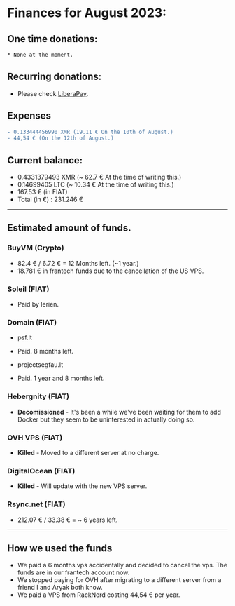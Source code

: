 # Finances for August 2023:

## One time donations:

```diff
* None at the moment.
```

## Recurring donations:

- Please check [LiberaPay](https://liberapay.com/ProjectSegfault).

## Expenses

```diff
- 0.133444456990 XMR (19.11 € On the 10th of August.)
- 44,54 € (On the 12th of August.)
```

## Current balance:

- 0.4331379493 XMR (~ 62.7 € At the time of writing this.)
- 0.14699405 LTC (~ 10.34 € At the time of writing this.)
- 167.53 € (in FIAT)
- Total (in €) : 231.246 €

---

## Estimated amount of funds.

### BuyVM (Crypto)

- 82.4 € / 6.72 € = 12 Months left. (~1 year.)
- 18.781 € in frantech funds due to the cancellation of the US VPS.

### Soleil (FIAT)

- Paid by lerien.

### Domain (FIAT)

- psf.lt

* Paid. 8 months left.

- projectsegfau.lt

* Paid. 1 year and 8 months left.

### Hebergnity (FIAT)

- **Decomissioned** - It's been a while we've been waiting for them to add Docker but they seem to be uninterested in actually doing so.

### OVH VPS (FIAT)

- **Killed** - Moved to a different server at no charge.

### DigitalOcean (FIAT)

- **Killed** - Will update with the new VPS server.

### Rsync.net (FIAT)

- 212.07 € / 33.38 € = ~ 6 years left.

---

## How we used the funds

- We paid a 6 months vps accidentally and decided to cancel the vps. The funds are in our frantech account now.
- We stopped paying for OVH after migrating to a different server from a friend I and Aryak both know.
- We paid a VPS from RackNerd costing 44,54 € per year.
